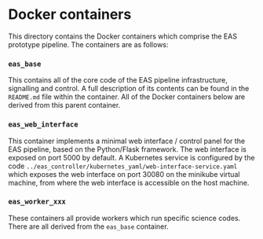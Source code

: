 # Docker containers

This directory contains the Docker containers which comprise the EAS prototype pipeline. The containers are as follows:

### `eas_base`

This contains all of the core code of the EAS pipeline infrastructure, signalling and control. A full description of its contents can be found in the `README.md` file within the container. All of the Docker containers below are derived from this parent container.

### `eas_web_interface`

This container implements a minimal web interface / control panel for the EAS pipeline, based on the Python/Flask framework. The web interface is exposed on port 5000 by default. A Kubernetes service is configured by the code `../eas_controller/kubernetes_yaml/web-interface-service.yaml` which exposes the web interface on port 30080 on the minikube virtual machine, from where the web interface is accessible on the host machine.

### `eas_worker_xxx`

These containers all provide workers which run specific science codes. There are all derived from the `eas_base` container.


